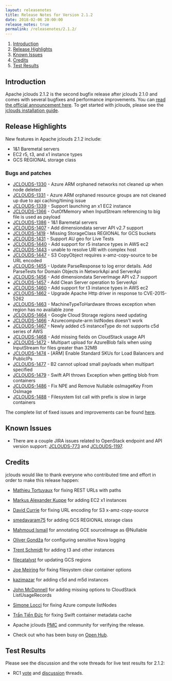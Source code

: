 ```yaml
---
layout: releasenotes
title: Release Notes for Version 2.1.2
date: 2018-02-06 20:00:00
release_notes: true
permalink: /releasenotes/2.1.2/
---
```


1. [Introduction](#intro)
1. [Release Highlights](#highlights)
1. [Known Issues](#knownissues)
1. [Credits](#credits)
1. [Test Results](#test)

## <a id="intro"></a>Introduction

Apache jclouds 2.1.2 is the second bugfix release after jclouds 2.1.0 and comes with several bugfixes and performance improvements. 
You can [read the official announcement here](https://s.apache.org/jclouds212). To get started with jclouds, please see the [jclouds installation guide](/start/install/).

## <a id="highlights"></a>Release Highlights

New features in Apache jclouds 2.1.2 include:

* 1&1 Baremetal servers
* EC2 r5, t3, and x1 instance types
* GCS REGIONAL storage class

### Bugs and patches

* [JCLOUDS-1330](https://issues.apache.org/jira/browse/JCLOUDS-1330) - Azure ARM orphaned networks not cleaned up when node deleted
* [JCLOUDS-1331](https://issues.apache.org/jira/browse/JCLOUDS-1331) - Azure ARM orphaned resource groups are not cleaned up due to api caching/timing issue
* [JCLOUDS-1339](https://issues.apache.org/jira/browse/JCLOUDS-1339) - Support launching an x1 EC2 instance
* [JCLOUDS-1366](https://issues.apache.org/jira/browse/JCLOUDS-1366) - OutOfMemory when InputStream referencing to big file is used as payload
* [JCLOUDS-1386](https://issues.apache.org/jira/browse/JCLOUDS-1386) - 1&1 Baremetal servers
* [JCLOUDS-1407](https://issues.apache.org/jira/browse/JCLOUDS-1407) - Add dimensiondata server API v2.7  support
* [JCLOUDS-1419](https://issues.apache.org/jira/browse/JCLOUDS-1419) - Missing StorageClass REGIONAL for GCS buckets
* [JCLOUDS-1431](https://issues.apache.org/jira/browse/JCLOUDS-1431) - Support AU geo for Live Tests
* [JCLOUDS-1440](https://issues.apache.org/jira/browse/JCLOUDS-1440) - Add support for r5 instance types in AWS ec2
* [JCLOUDS-1443](https://issues.apache.org/jira/browse/JCLOUDS-1443) - unable to resolve URI with complex host
* [JCLOUDS-1447](https://issues.apache.org/jira/browse/JCLOUDS-1447) - S3 CopyObject requires x-amz-copy-source to be URL encoded
* [JCLOUDS-1455](https://issues.apache.org/jira/browse/JCLOUDS-1455) - Update ParseResponse to log error details. Add ParseTests for Domain Objects in NetworkApi and ServerApi
* [JCLOUDS-1456](https://issues.apache.org/jira/browse/JCLOUDS-1456) - Add dimensiondata ServerImage API v2.7 support
* [JCLOUDS-1457](https://issues.apache.org/jira/browse/JCLOUDS-1457) - Add Clean Server operation to ServerApi
* [JCLOUDS-1460](https://issues.apache.org/jira/browse/JCLOUDS-1460) - Add support for t3 instance types in AWS ec2
* [JCLOUDS-1462](https://issues.apache.org/jira/browse/JCLOUDS-1462) - Upgrade Apache Http driver in response to CVE-2015-5262
* [JCLOUDS-1463](https://issues.apache.org/jira/browse/JCLOUDS-1463) - MachineTypeToHardware throws exception when region has no available zone
* [JCLOUDS-1464](https://issues.apache.org/jira/browse/JCLOUDS-1464) - Google Cloud Storage regions need updating
* [JCLOUDS-1466](https://issues.apache.org/jira/browse/JCLOUDS-1466) - Azurecompute-arm listNodes doesn't work
* [JCLOUDS-1467](https://issues.apache.org/jira/browse/JCLOUDS-1467) - Newly added c5 instanceType do not supports c5d series of AWS
* [JCLOUDS-1468](https://issues.apache.org/jira/browse/JCLOUDS-1468) - Add missing fields on CloudStack usage API
* [JCLOUDS-1472](https://issues.apache.org/jira/browse/JCLOUDS-1472) - Multipart upload for AzureBlob fails when using InputStream for files greater than 32MB
* [JCLOUDS-1474](https://issues.apache.org/jira/browse/JCLOUDS-1474) - [ARM] Enable Standard SKUs for Load Balancers and PublicIPs
* [JCLOUDS-1477](https://issues.apache.org/jira/browse/JCLOUDS-1477) - B2 cannot upload small payloads when multipart specified
* [JCLOUDS-1479](https://issues.apache.org/jira/browse/JCLOUDS-1479) - Swift API throws Exception when getting blob from containers
* [JCLOUDS-1486](https://issues.apache.org/jira/browse/JCLOUDS-1486) - Fix NPE and Remove Nullable osImageKey From OsImage
* [JCLOUDS-1488](https://issues.apache.org/jira/browse/JCLOUDS-1488) - Filesystem list call with prefix is slow in large containers

The complete list of fixed issues and improvements can be found [here](https://issues.apache.org/jira/secure/ReleaseNote.jspa?projectId=12314430&version=12343896).

## <a id="knownissues"></a> Known Issues

* There are a couple JIRA issues related to OpenStack endpoint and API version support: [JCLOUDS-773](https://issues.apache.org/jira/browse/JCLOUDS-773) and [JCLOUDS-1197](https://issues.apache.org/jira/browse/JCLOUDS-1197).

## <a id="credits"></a>Credits

jclouds would like to thank everyone who contributed time and effort in order to make this release happen:

* [Mathieu Tortuyaux](https://github.com/tormath1) for fixing REST URLs with paths
* [Markus Alexander Kuppe](https://github.com/lemmy) for adding EC2 x1 instances
* [David Currie](https://github.com/davidcurrie) for fixing URL encoding for S3 x-amz-copy-source
* [smedavaram75](https://github.com/smedavaram75) for adding GCS REGIONAL storage class
* [Mahmoud Ismail](https://github.com/maismail) for annotating GCE sourceImage as @Nullable
* [Oliver Gondža](https://github.com/olivergondza) for configuring sensitive Nova  logging
* [Trent Schmidt](https://github.com/trentontrees) for adding t3 and other instances
* [filecatalyst](https://github.com/filecatalyst) for updating GCS regions
* [Joe Meiring](https://github.com/reptillicus) for fixing filesystem clear container options
* [kazimazar](https://github.com/kazimazar) for adding c5d and m5d instances
* [John McDonnell](https://github.com/mcdonnell-john) for adding missing options to CloudStack ListUsageRecords
* [Simone Locci](https://github.com/pimuzzo) for fixing Azure compute listNodes
* [Trần Tiến Đức](https://github.com/trantienduchn) for fixing Swift container metadata cache

* Apache jclouds [PMC](http://people.apache.org/committers-by-project.html#jclouds-pmc) and community for verifying the release.
* Check out who has been busy on [Open Hub](https://www.openhub.net/p/jclouds/contributors?query=&sort=latest_commit).

## <a id="test"></a>Test Results

Please see the discussion and the vote threads for live test results for 2.1.2:

* RC1 [vote](https://s.apache.org/jclouds212rc1vote) and [discussion](https://s.apache.org/jclouds212rc1discuss) threads.
